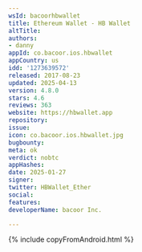 ```yaml
---
wsId: bacoorhbwallet
title: Ethereum Wallet - HB Wallet
altTitle: 
authors:
- danny
appId: co.bacoor.ios.hbwallet
appCountry: us
idd: '1273639572'
released: 2017-08-23
updated: 2025-04-13
version: 4.8.0
stars: 4.6
reviews: 363
website: https://hbwallet.app
repository: 
issue: 
icon: co.bacoor.ios.hbwallet.jpg
bugbounty: 
meta: ok
verdict: nobtc
appHashes: 
date: 2025-01-27
signer: 
twitter: HBWallet_Ether
social: 
features: 
developerName: bacoor Inc.

---
```


{% include copyFromAndroid.html %}
